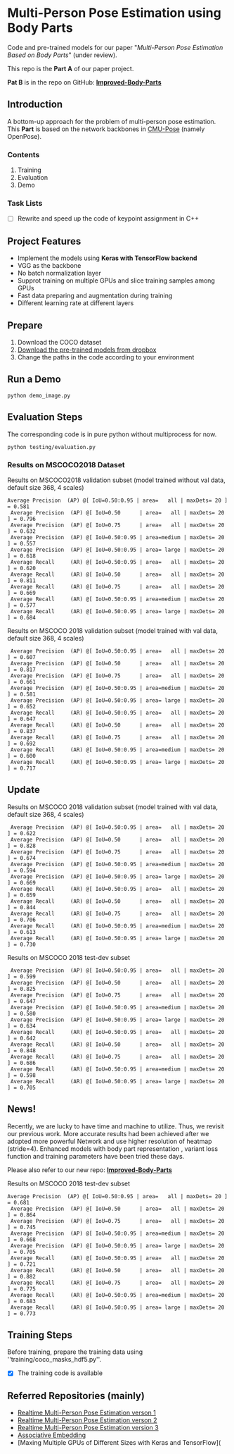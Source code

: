 # Multi-Person Pose Estimation using Body Parts

Code and pre-trained models for our paper "*Multi-Person Pose Estimation Based on Body Parts*" (under review).

This repo is the **Part A** of our paper project.

**Pat B** is in the repo on GitHub: [**Improved-Body-Parts**](https://github.com/jialee93/Improved-Body-Parts)

## Introduction

A bottom-up approach for the problem of multi-person pose estimation. This **Part** is based on the network backbones in [CMU-Pose](https://github.com/ZheC/Realtime_Multi-Person_Pose_Estimation) (namely OpenPose). 

### Contents

1. Training 
2. Evaluation 
3. Demo

### Task Lists

- [ ] Rewrite and speed up the code of keypoint assignment in C++ 

## Project Features

- Implement the models using **Keras with TensorFlow backend**
- VGG as the backbone
- No batch normalization layer 
- Supprot training on multiple GPUs and slice training samples among GPUs
- Fast data preparing and augmentation during training
- Different learning rate at different layers

## Prepare

1. Download the COCO dataset 
2. [Download the pre-trained models from dropbox](https://www.dropbox.com/s/bsr03ahhnaxppnf/model%26demo.rar?dl=0) 
3. Change the paths in the code according to your environment

## Run a Demo

`python demo_image.py`

## Evaluation Steps

The corresponding code is in pure python without multiprocess for now.

`python testing/evaluation.py` 

### Results on MSCOCO2018  Dataset

Results on MSCOCO2018 validation subset (model trained without val data, default size 368, 4 scales)

```
Average Precision  (AP) @[ IoU=0.50:0.95 | area=   all | maxDets= 20 ] = 0.581
 Average Precision  (AP) @[ IoU=0.50      | area=   all | maxDets= 20 ] = 0.796
 Average Precision  (AP) @[ IoU=0.75      | area=   all | maxDets= 20 ] = 0.632
 Average Precision  (AP) @[ IoU=0.50:0.95 | area=medium | maxDets= 20 ] = 0.557
 Average Precision  (AP) @[ IoU=0.50:0.95 | area= large | maxDets= 20 ] = 0.618
 Average Recall     (AR) @[ IoU=0.50:0.95 | area=   all | maxDets= 20 ] = 0.620
 Average Recall     (AR) @[ IoU=0.50      | area=   all | maxDets= 20 ] = 0.811
 Average Recall     (AR) @[ IoU=0.75      | area=   all | maxDets= 20 ] = 0.669
 Average Recall     (AR) @[ IoU=0.50:0.95 | area=medium | maxDets= 20 ] = 0.577
 Average Recall     (AR) @[ IoU=0.50:0.95 | area= large | maxDets= 20 ] = 0.684
```

Results on MSCOCO 2018 validation subset (model trained with val data, default size 368, 4 scales)

```
 Average Precision  (AP) @[ IoU=0.50:0.95 | area=   all | maxDets= 20 ] = 0.607
 Average Precision  (AP) @[ IoU=0.50      | area=   all | maxDets= 20 ] = 0.817
 Average Precision  (AP) @[ IoU=0.75      | area=   all | maxDets= 20 ] = 0.661
 Average Precision  (AP) @[ IoU=0.50:0.95 | area=medium | maxDets= 20 ] = 0.581
 Average Precision  (AP) @[ IoU=0.50:0.95 | area= large | maxDets= 20 ] = 0.652
 Average Recall     (AR) @[ IoU=0.50:0.95 | area=   all | maxDets= 20 ] = 0.647
 Average Recall     (AR) @[ IoU=0.50      | area=   all | maxDets= 20 ] = 0.837
 Average Recall     (AR) @[ IoU=0.75      | area=   all | maxDets= 20 ] = 0.692
 Average Recall     (AR) @[ IoU=0.50:0.95 | area=medium | maxDets= 20 ] = 0.600
 Average Recall     (AR) @[ IoU=0.50:0.95 | area= large | maxDets= 20 ] = 0.717
```

## Update 

Results on MSCOCO 2018 validation subset (model trained with val data, default size 368, 4 scales)

```
 Average Precision  (AP) @[ IoU=0.50:0.95 | area=   all | maxDets= 20 ] = 0.622
 Average Precision  (AP) @[ IoU=0.50      | area=   all | maxDets= 20 ] = 0.828
 Average Precision  (AP) @[ IoU=0.75      | area=   all | maxDets= 20 ] = 0.674
 Average Precision  (AP) @[ IoU=0.50:0.95 | area=medium | maxDets= 20 ] = 0.594
 Average Precision  (AP) @[ IoU=0.50:0.95 | area= large | maxDets= 20 ] = 0.669
 Average Recall     (AR) @[ IoU=0.50:0.95 | area=   all | maxDets= 20 ] = 0.659
 Average Recall     (AR) @[ IoU=0.50      | area=   all | maxDets= 20 ] = 0.844
 Average Recall     (AR) @[ IoU=0.75      | area=   all | maxDets= 20 ] = 0.706
 Average Recall     (AR) @[ IoU=0.50:0.95 | area=medium | maxDets= 20 ] = 0.613
 Average Recall     (AR) @[ IoU=0.50:0.95 | area= large | maxDets= 20 ] = 0.730
```

Results on MSCOCO 2018 test-dev subset 

```
 Average Precision  (AP) @[ IoU=0.50:0.95 | area=   all | maxDets= 20 ] = 0.599
 Average Precision  (AP) @[ IoU=0.50      | area=   all | maxDets= 20 ] = 0.825
 Average Precision  (AP) @[ IoU=0.75      | area=   all | maxDets= 20 ] = 0.647
 Average Precision  (AP) @[ IoU=0.50:0.95 | area=medium | maxDets= 20 ] = 0.580
 Average Precision  (AP) @[ IoU=0.50:0.95 | area= large | maxDets= 20 ] = 0.634
 Average Recall     (AR) @[ IoU=0.50:0.95 | area=   all | maxDets= 20 ] = 0.642
 Average Recall     (AR) @[ IoU=0.50      | area=   all | maxDets= 20 ] = 0.848
 Average Recall     (AR) @[ IoU=0.75      | area=   all | maxDets= 20 ] = 0.686
 Average Recall     (AR) @[ IoU=0.50:0.95 | area=medium | maxDets= 20 ] = 0.598
 Average Recall     (AR) @[ IoU=0.50:0.95 | area= large | maxDets= 20 ] = 0.705
```

## News!

Recently, we are lucky to have time and machine to utilize. Thus, we revisit our previous work.
More accurate results had been achieved after we adopted more powerful Network and 
use higher resolution of heatmap (stride=4). Enhanced models with body part representation
, variant loss function and training parameters have been tried these days. 

Please also refer to our new repo:  [**Improved-Body-Parts**](https://github.com/jialee93/Improved-Body-Parts)

Results on MSCOCO 2018 test-dev subset 

```
Average Precision  (AP) @[ IoU=0.50:0.95 | area=   all | maxDets= 20 ] = 0.681
 Average Precision  (AP) @[ IoU=0.50      | area=   all | maxDets= 20 ] = 0.864
 Average Precision  (AP) @[ IoU=0.75      | area=   all | maxDets= 20 ] = 0.745
 Average Precision  (AP) @[ IoU=0.50:0.95 | area=medium | maxDets= 20 ] = 0.668
 Average Precision  (AP) @[ IoU=0.50:0.95 | area= large | maxDets= 20 ] = 0.705
 Average Recall     (AR) @[ IoU=0.50:0.95 | area=   all | maxDets= 20 ] = 0.721
 Average Recall     (AR) @[ IoU=0.50      | area=   all | maxDets= 20 ] = 0.882
 Average Recall     (AR) @[ IoU=0.75      | area=   all | maxDets= 20 ] = 0.775
 Average Recall     (AR) @[ IoU=0.50:0.95 | area=medium | maxDets= 20 ] = 0.683
 Average Recall     (AR) @[ IoU=0.50:0.95 | area= large | maxDets= 20 ] = 0.773
```

## Training Steps

Before training, prepare the training data using ''training/coco_masks_hdf5.py''.

- [x] The training code is available

## Referred Repositories (mainly)

- [Realtime Multi-Person Pose Estimation verson 1](https://github.com/michalfaber/keras_Realtime_Multi-Person_Pose_Estimation)
- [Realtime Multi-Person Pose Estimation verson 2](https://github.com/anatolix/keras_Realtime_Multi-Person_Pose_Estimation)
- [Realtime Multi-Person Pose Estimation version 3](https://github.com/ZheC/Realtime_Multi-Person_Pose_Estimation)
- [Associative Embedding](https://github.com/princeton-vl/pose-ae-train)
- [Maxing Multiple GPUs of Different Sizes with Keras and TensorFlow](
